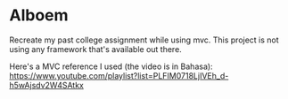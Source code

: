 # Alboem
Recreate my past college assignment while using mvc. This project is not using any framework that's available out there.

Here's a MVC reference I used (the video is in Bahasa): https://www.youtube.com/playlist?list=PLFIM0718LjIVEh_d-h5wAjsdv2W4SAtkx


